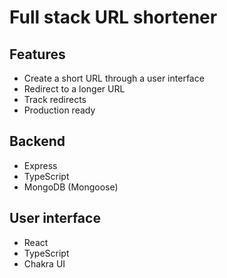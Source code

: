 # Full stack URL shortener

## Features
* Create a short URL through a user interface
* Redirect to a longer URL
* Track redirects
* Production ready

## Backend
* Express
* TypeScript
* MongoDB (Mongoose)

## User interface
* React
* TypeScript
* Chakra UI

